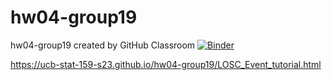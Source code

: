 # hw04-group19
hw04-group19 created by GitHub Classroom
[![Binder](https://mybinder.org/badge_logo.svg)](https://mybinder.org/v2/gh/UCB-stat-159-s23/hw04-group19.git/HEAD?labpath=LOSC_Event_tutorial.ipynb)


https://ucb-stat-159-s23.github.io/hw04-group19/LOSC_Event_tutorial.html
